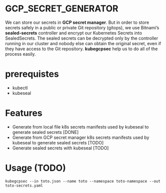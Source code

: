 # GCP_SECRET_GENERATOR
We can store our secrets in **GCP secret manager**. But in order to store secrets safely in a public or private Git repository (gitops), we use Bitnami’s **sealed-secrets** controller and encrypt our Kubernetes Secrets into SealedSecrets. The sealed secrets can be decrypted only by the controller running in our cluster and nobody else can obtain the original secret, even if they have access to the Git repository.
**kubegcpsec** help us to do all of the process easily.

# prerequistes
- kubectl
- kubeseal

# Features
- Generate from local file k8s secrets manifests used by kubeseal to generate sealed secrets [DONE]
- Generate from GCP secret manager k8s secrets manifests used by kubeseal to generate sealed secrets [TODO]
- Generate sealed secrets with kubeseal [TODO]

# Usage (TODO)
```
kubegcpsec --in toto.json --name toto --namespace toto-namespace --out toto-secrets.yaml
```
